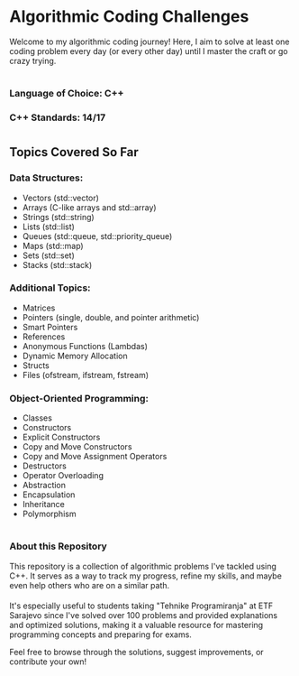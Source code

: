 # Algorithmic Coding Challenges
Welcome to my algorithmic coding journey! Here, I aim to solve at least one coding problem every day (or every other day) until I master the craft or go crazy trying.
#
### Language of Choice: C++
### C++ Standards: 14/17
#
## Topics Covered So Far
### Data Structures:
* Vectors (std::vector)
* Arrays (C-like arrays and std::array)
* Strings (std::string)
* Lists (std::list)
* Queues (std::queue, std::priority_queue)
* Maps (std::map)
* Sets (std::set)
* Stacks (std::stack)
### Additional Topics:
- Matrices
- Pointers (single, double, and pointer arithmetic)
- Smart Pointers
- References
- Anonymous Functions (Lambdas)
- Dynamic Memory Allocation
- Structs
- Files (ofstream, ifstream, fstream)
### Object-Oriented Programming:
- Classes
- Constructors
- Explicit Constructors
- Copy and Move Constructors
- Copy and Move Assignment Operators
- Destructors
- Operator Overloading
- Abstraction
- Encapsulation
- Inheritance
- Polymorphism
#
### About this Repository
This repository is a collection of algorithmic problems I've tackled using C++. It serves as a way to track my progress, refine my skills, and maybe even help others who are on a similar path.
####
It's especially useful to students taking "Tehnike Programiranja" at ETF Sarajevo since I've solved over 100 problems and provided explanations and optimized solutions, making it a valuable resource for mastering programming concepts and preparing for exams.

Feel free to browse through the solutions, suggest improvements, or contribute your own!

